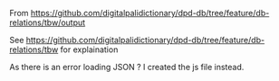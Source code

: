 From https://github.com/digitalpalidictionary/dpd-db/tree/feature/db-relations/tbw/output

See https://github.com/digitalpalidictionary/dpd-db/tree/feature/db-relations/tbw for explaination

As there is an error loading JSON ? I created the js file instead.